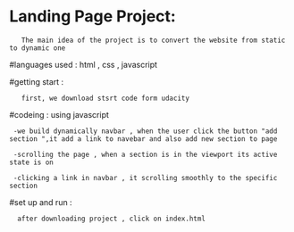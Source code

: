# Landing Page Project:

       The main idea of the project is to convert the website from static to dynamic one 
       
#languages used :
       html , css , javascript 
       

#getting start :
       
       first, we download stsrt code form udacity 
#codeing : using javascript

     -we build dynamically navbar , when the user click the button "add section ",it add a link to navebar and also add new section to page 
     
     -scrolling the page , when a section is in the viewport its active state is on 
     
     -clicking a link in navbar , it scrolling smoothly to the specific section
#set up and run :
      
      after downloading project , click on index.html

    
